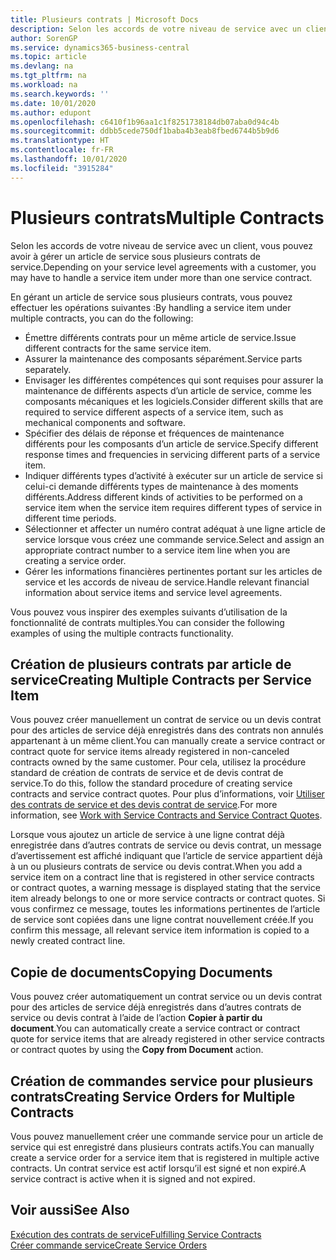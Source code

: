 ```yaml
---
title: Plusieurs contrats | Microsoft Docs
description: Selon les accords de votre niveau de service avec un client, vous pouvez avoir à gérer un article de service sous plusieurs contrats de service.
author: SorenGP
ms.service: dynamics365-business-central
ms.topic: article
ms.devlang: na
ms.tgt_pltfrm: na
ms.workload: na
ms.search.keywords: ''
ms.date: 10/01/2020
ms.author: edupont
ms.openlocfilehash: c6410f1b96aa1c1f8251738184db07aba0d94c4b
ms.sourcegitcommit: ddbb5cede750df1baba4b3eab8fbed6744b5b9d6
ms.translationtype: HT
ms.contentlocale: fr-FR
ms.lasthandoff: 10/01/2020
ms.locfileid: "3915284"
---
```

# <a name="multiple-contracts"></a><span data-ttu-id="7dbb7-103">Plusieurs contrats</span><span class="sxs-lookup"><span data-stu-id="7dbb7-103">Multiple Contracts</span></span>
<span data-ttu-id="7dbb7-104">Selon les accords de votre niveau de service avec un client, vous pouvez avoir à gérer un article de service sous plusieurs contrats de service.</span><span class="sxs-lookup"><span data-stu-id="7dbb7-104">Depending on your service level agreements with a customer, you may have to handle a service item under more than one service contract.</span></span>  
  
<span data-ttu-id="7dbb7-105">En gérant un article de service sous plusieurs contrats, vous pouvez effectuer les opérations suivantes :</span><span class="sxs-lookup"><span data-stu-id="7dbb7-105">By handling a service item under multiple contracts, you can do the following:</span></span>  
  
* <span data-ttu-id="7dbb7-106">Émettre différents contrats pour un même article de service.</span><span class="sxs-lookup"><span data-stu-id="7dbb7-106">Issue different contracts for the same service item.</span></span>  
* <span data-ttu-id="7dbb7-107">Assurer la maintenance des composants séparément.</span><span class="sxs-lookup"><span data-stu-id="7dbb7-107">Service parts separately.</span></span>  
* <span data-ttu-id="7dbb7-108">Envisager les différentes compétences qui sont requises pour assurer la maintenance de différents aspects d’un article de service, comme les composants mécaniques et les logiciels.</span><span class="sxs-lookup"><span data-stu-id="7dbb7-108">Consider different skills that are required to service different aspects of a service item, such as mechanical components and software.</span></span>  
* <span data-ttu-id="7dbb7-109">Spécifier des délais de réponse et fréquences de maintenance différents pour les composants d’un article de service.</span><span class="sxs-lookup"><span data-stu-id="7dbb7-109">Specify different response times and frequencies in servicing different parts of a service item.</span></span>  
* <span data-ttu-id="7dbb7-110">Indiquer différents types d’activité à exécuter sur un article de service si celui-ci demande différents types de maintenance à des moments différents.</span><span class="sxs-lookup"><span data-stu-id="7dbb7-110">Address different kinds of activities to be performed on a service item when the service item requires different types of service in different time periods.</span></span>  
* <span data-ttu-id="7dbb7-111">Sélectionner et affecter un numéro contrat adéquat à une ligne article de service lorsque vous créez une commande service.</span><span class="sxs-lookup"><span data-stu-id="7dbb7-111">Select and assign an appropriate contract number to a service item line when you are creating a service order.</span></span>  
* <span data-ttu-id="7dbb7-112">Gérer les informations financières pertinentes portant sur les articles de service et les accords de niveau de service.</span><span class="sxs-lookup"><span data-stu-id="7dbb7-112">Handle relevant financial information about service items and service level agreements.</span></span>  
  
<span data-ttu-id="7dbb7-113">Vous pouvez vous inspirer des exemples suivants d’utilisation de la fonctionnalité de contrats multiples.</span><span class="sxs-lookup"><span data-stu-id="7dbb7-113">You can consider the following examples of using the multiple contracts functionality.</span></span>  
  
## <a name="creating-multiple-contracts-per-service-item"></a><span data-ttu-id="7dbb7-114">Création de plusieurs contrats par article de service</span><span class="sxs-lookup"><span data-stu-id="7dbb7-114">Creating Multiple Contracts per Service Item</span></span>  
<span data-ttu-id="7dbb7-115">Vous pouvez créer manuellement un contrat de service ou un devis contrat pour des articles de service déjà enregistrés dans des contrats non annulés appartenant à un même client.</span><span class="sxs-lookup"><span data-stu-id="7dbb7-115">You can manually create a service contract or contract quote for service items already registered in non-canceled contracts owned by the same customer.</span></span> <span data-ttu-id="7dbb7-116">Pour cela, utilisez la procédure standard de création de contrats de service et de devis contrat de service.</span><span class="sxs-lookup"><span data-stu-id="7dbb7-116">To do this, follow the standard procedure of creating service contracts and service contract quotes.</span></span> <span data-ttu-id="7dbb7-117">Pour plus d’informations, voir [Utiliser des contrats de service et des devis contrat de service](service-how-to-create-service-contracts-and-service-contract-quotes.md).</span><span class="sxs-lookup"><span data-stu-id="7dbb7-117">For more information, see [Work with Service Contracts and Service Contract Quotes](service-how-to-create-service-contracts-and-service-contract-quotes.md).</span></span>  
  
<span data-ttu-id="7dbb7-118">Lorsque vous ajoutez un article de service à une ligne contrat déjà enregistrée dans d’autres contrats de service ou devis contrat, un message d’avertissement est affiché indiquant que l’article de service appartient déjà à un ou plusieurs contrats de service ou devis contrat.</span><span class="sxs-lookup"><span data-stu-id="7dbb7-118">When you add a service item on a contract line that is registered in other service contracts or contract quotes, a warning message is displayed stating that the service item already belongs to one or more service contracts or contract quotes.</span></span> <span data-ttu-id="7dbb7-119">Si vous confirmez ce message, toutes les informations pertinentes de l’article de service sont copiées dans une ligne contrat nouvellement créée.</span><span class="sxs-lookup"><span data-stu-id="7dbb7-119">If you confirm this message, all relevant service item information is copied to a newly created contract line.</span></span>  
  
## <a name="copying-documents"></a><span data-ttu-id="7dbb7-120">Copie de documents</span><span class="sxs-lookup"><span data-stu-id="7dbb7-120">Copying Documents</span></span>  
<span data-ttu-id="7dbb7-121">Vous pouvez créer automatiquement un contrat service ou un devis contrat pour des articles de service déjà enregistrés dans d’autres contrats de service ou devis contrat à l’aide de l’action **Copier à partir du document**.</span><span class="sxs-lookup"><span data-stu-id="7dbb7-121">You can automatically create a service contract or contract quote for service items that are already registered in other service contracts or contract quotes by using the **Copy from Document** action.</span></span>  
  
## <a name="creating-service-orders-for-multiple-contracts"></a><span data-ttu-id="7dbb7-122">Création de commandes service pour plusieurs contrats</span><span class="sxs-lookup"><span data-stu-id="7dbb7-122">Creating Service Orders for Multiple Contracts</span></span>  
<span data-ttu-id="7dbb7-123">Vous pouvez manuellement créer une commande service pour un article de service qui est enregistré dans plusieurs contrats actifs.</span><span class="sxs-lookup"><span data-stu-id="7dbb7-123">You can manually create a service order for a service item that is registered in multiple active contracts.</span></span> <span data-ttu-id="7dbb7-124">Un contrat service est actif lorsqu’il est signé et non expiré.</span><span class="sxs-lookup"><span data-stu-id="7dbb7-124">A service contract is active when it is signed and not expired.</span></span>  
  
## <a name="see-also"></a><span data-ttu-id="7dbb7-125">Voir aussi</span><span class="sxs-lookup"><span data-stu-id="7dbb7-125">See Also</span></span>  
[<span data-ttu-id="7dbb7-126">Exécution des contrats de service</span><span class="sxs-lookup"><span data-stu-id="7dbb7-126">Fulfilling Service Contracts</span></span>](service-fulfill-service-contracts.md)  
[<span data-ttu-id="7dbb7-127">Créer commande service</span><span class="sxs-lookup"><span data-stu-id="7dbb7-127">Create Service Orders</span></span>](service-how-to-create-service-orders.md)  
